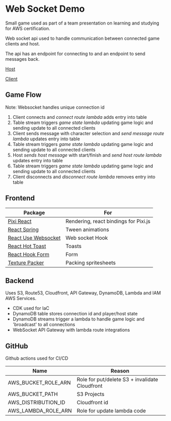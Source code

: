# Web Socket Demo

Small game used as part of a team presentation on learning and studying for AWS certification.


Web socket api used to handle communication between connected game clients and host.

The api has an endpoint for connecting to and an endpoint to send messages back.



[Host](https://github.com/user-attachments/assets/59d749e1-802c-40ad-b6f1-131464f46752)


[Client](https://github.com/user-attachments/assets/49c8b2c9-69be-491c-9450-30bcefa4ea48)





## Game Flow

Note: Websocket handles unique connection id

1. Client connects and _connect route lambda_ adds entry into table
2. Table stream triggers _game state lambda_ updating game logic and sending update to all connected clients
3. Client sends message with character selection and _send message route lambda_ updates entry into table
4. Table stream triggers _game state lambda_ updating game logic and sending update to all connected clients
5. Host _sends host message_ with start/finish and _send host route lambda_ updates entry into table
6. Table stream triggers _game state lambda_ updating game logic and sending update to all connected clients
7. Client disconnects and _disconnect route lambda_ removes entry into table

## Frontend

| Package                                                                  | For                                   |
| ------------------------------------------------------------------------ | ------------------------------------- |
| [Pixi React](https://pixijs.io/pixi-react/)                              | Rendering, react bindings for Pixi.js |
| [React Spring](https://www.react-spring.dev)                             | Tween animations                      |
| [React Use Websocket](https://github.com/robtaussig/react-use-websocket) | Web socket Hook                       |
| [React Hot Toast](https://react-hot-toast.com)                           | Toasts                                |
| [React Hook Form](https://react-hook-form.com)                           | Form                                  |
| [Texture Packer](https://www.codeandweb.com/texturepacker)               | Packing spritesheets                  |

## Backend

Uses S3, Route53, Cloudfront, API Gateway, DynamoDB, Lambda and IAM AWS Services.

- CDK used for IaC
- DynamoDB table stores connection id and player/host state
- DynamoDB streams trigger a lambda to handle game logic and 'broadcast' to all connections
- WebSocket API Gateway with lambda route integrations

## GitHub

Github actions used for CI/CD

| Name                | Reason                                         |
| ------------------- | ---------------------------------------------- |
| AWS_BUCKET_ROLE_ARN | Role for put/delete S3 + invalidate Cloudfront |
| AWS_BUCKET_PATH     | S3 Projects                                    |
| AWS_DISTRIBUTION_ID | Cloudfront id                                  |
| AWS_LAMBDA_ROLE_ARN | Role for update lambda code                    |
